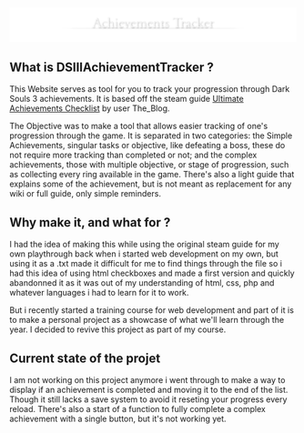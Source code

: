 !["achievement tracker" styled like ds3's locations title cards](/images/Achievements%20Tracker.png)

## What is DSIIIAchievementTracker ?

  This Website serves as tool for you to track your progression through Dark Souls 3 achievements. It is based off the steam guide [Ultimate Achievements Checklist](https://steamcommunity.com/sharedfiles/filedetails/?id=668813993) by user The_Blog.

  The Objective was to make a tool that allows easier tracking of one's progression through the game. It is separated in two categories: the Simple Achievements, singular tasks or objective, like defeating a boss, these do not require more tracking than completed or not; and the complex achievements, those with multiple objective, or stage of progression, such as collecting every ring available in the game. There's also a light guide that explains some of the achievement, but is not meant as replacement for any wiki or full guide, only simple reminders.

## Why make it, and what for ?

  I had the idea of making this while using the original steam guide for my own playthrough back when i started web development on my own, but using it as a .txt made it difficult for me to find things through the file so i had this idea of using html checkboxes and made a first version and quickly abandonned it as it was out of my understanding of html, css, php and whatever languages i had to learn for it to work.

  But i recently started a training course for web development and part of it is to make a personal project as a showcase of what we'll learn through the year. I decided to revive this project as part of my course.

## Current state of the projet

I am not working on this project anymore i went through to make a way to display if an achievement is completed and moving it to the end of the list. Though it still lacks a save system to avoid it reseting your progress every reload. There's also a start of a function to fully complete a complex achievement with a single button, but it's not working yet.
